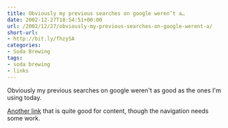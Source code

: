 ```yaml
---
title: Obviously my previous searches on google weren’t a…
date: 2002-12-27T18:54:51+00:00
url: /2002/12/27/obviously-my-previous-searches-on-google-werent-a/
short-url:
- http://bit.ly/fhzySA
categories:
- Soda Brewing
tags:
- soda brewing
- links
---
```

Obviously my previous searches on google weren't as good as the ones I'm using today.

<a href="http://www.geocities.com/NapaValley/6670/">Another link</a> that is quite good for content, though the navigation needs some work.